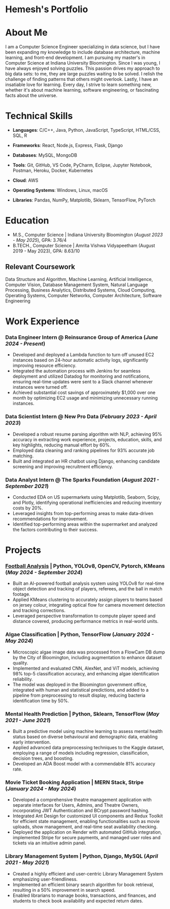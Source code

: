 # Hemesh's Portfolio
# About Me
I am a Computer Science Engineer specializing in data science, but I have been expanding my knowledge to include database architecture, machine learning, and front-end development. I am pursuing my master's in Computer Science at Indiana University Bloomington. Since I was young, I have always enjoyed solving puzzles. This passion drives my approach to big data sets: to me, they are large puzzles waiting to be solved. I relish the challenge of finding patterns that others might overlook. Lastly, I have an insatiable love for learning. Every day, I strive to learn something new, whether it's about machine learning, software engineering, or fascinating facts about the universe.

# Technical Skills

- **Languages**: C/C++, Java, Python, JavaScript, TypeScript, HTML/CSS, SQL, R

- **Frameworks**: React, Node.js, Express, Flask, Django

- **Databases**: MySQL, MongoDB

- **Tools**: Git, GitHub, VS Code, PyCharm, Eclipse, Jupyter Notebook, Postman, Heroku, Docker, Kubernetes

- **Cloud**: AWS

- **Operating Systems**: Windows, Linux, macOS

- **Libraries**: Pandas, NumPy, Matplotlib, Sklearn, TensorFlow, PyTorch


# Education
- M.S., Computer Science | Indiana University Bloomington (_August 2023 - May 2025_), GPA: 3.76/4											       		
- B.TECH., Computer Science | Amrita Vishwa Vidyapeetham (August 2019 - May 2023), GPA: 8.63/10

## Relevant Coursework
Data Structure and Algorithm, Machine Learning, Artificial Intelligence, Computer Vision, Database Management System, Natural Language Processing, Business Analytics, Distributed Systems, Cloud Computing, Operating Systems, Computer Networks, Computer Architecture, Software Engineering

# Work Experience
### **Data Engineer Intern @ Reinsurance Group of America (_June 2024 - Present_)**
- Developed and deployed a Lambda function to turn off unused EC2 instances based on 24-hour automatic activity logs, significantly improving resource efficiency.
- Integrated the automation process with Jenkins for seamless deployment and utilized Datadog for monitoring and notifications, ensuring real-time updates were sent to a Slack channel whenever instances were turned off.
- Achieved substantial cost savings of approximately $1,000 over one month by optimizing EC2 usage and minimizing unnecessary running instances.

### **Data Scientist Intern @ New Pro Data (_February 2023 - April 2023_)**
- Developed a robust resume parsing algorithm with NLP, achieving 95% accuracy in extracting work experience, projects, education, skills, and key highlights, reducing manual effort by 60%.
- Employed data cleaning and ranking pipelines for 93% accurate job matching.
- Built and integrated an HR chatbot using Django, enhancing candidate screening and improving recruitment efficiency.

### **Data Analyst Intern @ The Sparks Foundation (_August 2021 - September 2021_)**
- Conducted EDA on US supermarkets using Matplotlib, Seaborn, Scipy, and Plotly, identifying operational inefficiencies and reducing inventory costs by 20%.
- Leveraged insights from top-performing areas to make data-driven recommendations for improvement.
- Identified top-performing areas within the supermarket and analyzed the factors contributing to their success.


# Projects

### **[Football Analysis](https://github.com/hemesh0204/football-analysis) | Python, YOLOv8, OpenCV, Pytorch, KMeans (_May 2024 - September 2024_)**
- Built an AI-powered football analysis system using YOLOv8 for real-time object detection and tracking of players, referees, and the ball in match footage.
- Applied KMeans clustering to accurately assign players to teams based on jersey colour, integrating optical flow for camera movement detection and tracking corrections.
- Leveraged perspective transformation to compute player speed and distance covered, producing performance metrics in real-world units.
  
### **Algae Classification | Python, TensorFlow (_January 2024 - May 2024_)**
- Microscopic algae image data was processed from a FlowCam DB dump by the City of Bloomington, including augmentation to enhance dataset quality.
- Implemented and evaluated CNN, AlexNet, and ViT models, achieving 98% top-5 classification accuracy, and enhancing algae identification reliability.
- The model was deployed in the Bloomington government office, integrated with human and statistical predictions, and added to a pipeline from preprocessing to result display, reducing bacteria identification time by 50%.

### **Mental Health Prediction | Python, Sklearn, TensorFlow (_May 2021 - June 2021_)**
- Built a predictive model using machine learning to assess mental health status based on diverse behavioural and demographic data, enabling early intervention.
- Applied advanced data preprocessing techniques to the Kaggle dataset, employing a range of models including regression, classification, decision trees, and boosting.
- Developed an ADA Boost model with a commendable 81% accuracy rate.

### **Movie Ticket Booking Application | MERN Stack, Stripe (_January 2024 - May 2024_)**
- Developed a comprehensive theatre management application with separate interfaces for Users, Admins, and Theatre Owners, incorporating JWT Authentication and BCrypt password hashing.
- Integrated Ant Design for customized UI components and Redux Toolkit for efficient state management, enabling functionalities such as movie uploads, show management, and real-time seat availability checking.
- Deployed the application on Render with automated GitHub integration, implemented Stripe for secure payments, and managed user roles and tickets via an intuitive admin panel.

### **Library Management System | Python, Django, MySQL (_April 2021 - May 2021_)**
- Created a highly efficient and user-centric Library Management System emphasizing user-friendliness.
- Implemented an efficient binary search algorithm for book retrieval, resulting in a 50% improvement in search speed.
- Enabled librarians to manage books, transactions, and finances, and students to check book availability and expected return dates.


